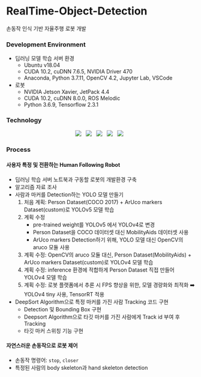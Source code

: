 # RealTime-Object-Detection
손동작 인식 기반 자율주행 로봇 개발

### Development Environment
- 딥러닝 모델 학습 서버 환경
  - Ubuntu v18.04
  - CUDA 10.2, cuDNN 7.6.5, NVIDIA Driver 470
  - Anaconda, Python 3.7.11, OpenCV 4.2, Jupyter Lab, VSCode
- 로봇
  - NVIDIA Jetson Xavier, JetPack 4.4
  - CUDA 10.2, cuDNN 8.0.0, ROS Melodic
  - Python 3.6.9, Tensorflow 2.3.1

### Technology
<p align="center"> 
  <img src="https://img.shields.io/badge/Tensorflow-FF6F00?style=flat-square&logo=Tensorflow&logoColor=white"/></a> &nbsp     
  <img src="https://img.shields.io/badge/YOLOv4-00FFFF?style=flat-square&logo=YOLO&logoColor=white"/></a> &nbsp   
  <img src="https://img.shields.io/badge/OpenCV-5C3EE8?style=flat-square&logo=OpenCV&logoColor=white"/></a> &nbsp
  <img src="https://img.shields.io/badge/Ubuntu-E95420?style=flat-square&logo=Ubuntu&logoColor=white"/></a> &nbsp 
  <img src="https://img.shields.io/badge/ROS-22314E?style=flat-square&logo=ROS&logoColor=white"/></a> &nbsp 
</p>


### Process
#### 사용자 특정 및 전환하는 Human Following Robot
- 딥러닝 학습 서버 노트북과 구동할 로봇의 개발환경 구축
- 알고리즘 자료 조사
- 사람과 마커를 Detection하는 YOLO 모델 만들기
  1. 처음 계획: Person Dataset(COCO 2017) + ArUco markers Dataset(custom)로 YOLOv5 모델 학습
  2. 계획 수정
      - pre-trained weight를 YOLOv5 에서 YOLOv4로 변경
      - Person Dataset을 COCO 데이터셋 대신 MobilityAids 데이터셋 사용
      - ArUco markers Detection하기 위해, YOLO 모델 대신 OpenCV의 aruco 모듈 사용
  3. 계획 수정: OpenCV의 aruco 모듈 대신, Person Dataset(MobilityAids) + ArUco markers Dataset(custom)로 YOLOv4 모델 학습
  4. 계획 수정: inference 환경에 적합하게 Person Dataset 직접 만들어 YOLOv4 모델 학습
  5. 계획 수정: 로봇 플랫폼에서 추론 시 FPS 향상을 위한, 모델 경량화와 최적화 ➡️ YOLOv4 tiny 사용, TensorRT 적용
- DeepSort Algorithm으로 특정 마커를 가진 사람 Tracking 코드 구현
  - Detection 및 Bounding Box 구현
  - Deepsort Algorithm으로 타깃 마커를 가진 사람에게 Track id 부여 후 Tracking
  - 타깃 마커 스위칭 기능 구현
#### 자연스러운 손동작으로 로봇 제어
- 손동작 명령어: `stop`, `closer`
- 특정된 사람의 body skeleton과 hand skeleton detection
